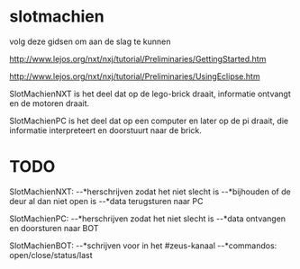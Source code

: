 slotmachien
===========


volg deze gidsen om aan de slag te kunnen

http://www.lejos.org/nxt/nxj/tutorial/Preliminaries/GettingStarted.htm

http://www.lejos.org/nxt/nxj/tutorial/Preliminaries/UsingEclipse.htm


SlotMachienNXT is het deel dat op de lego-brick draait, informatie ontvangt en de motoren draait.

SlotMachienPC is het deel dat op een computer en later op de pi draait, die informatie interpreteert en doorstuurt naar de brick.


TODO
====

SlotMachienNXT:
--*herschrijven zodat het niet slecht is
--*bijhouden of de deur al dan niet open is
--*data terugsturen naar PC

SlotMachienPC:
--*herschrijven zodat het niet slecht is
--*data ontvangen en doorsturen naar BOT

SlotMachienBOT:
--*schrijven voor in het #zeus-kanaal
--*commandos: open/close/status/last

